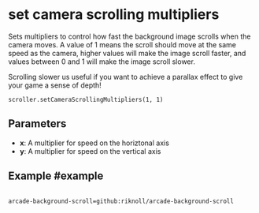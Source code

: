# set camera scrolling multipliers

Sets multipliers to control how fast the background image scrolls when the camera moves. A value of 1 means the scroll should move at the same speed as the camera, higher values will make the image scroll faster, and values between 0 and 1 will make the image scroll slower.

Scrolling slower us useful if you want to achieve a parallax effect to give your game a sense of depth!

```sig
scroller.setCameraScrollingMultipliers(1, 1)
```

## Parameters

* **x**: A multiplier for speed on the horiztonal axis
* **y**: A multiplier for speed on the vertical axis

## Example #example


```blocks

```

```package
arcade-background-scroll=github:riknoll/arcade-background-scroll
```